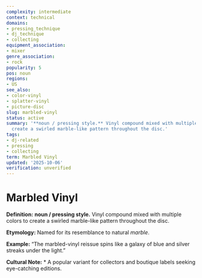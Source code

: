 ```yaml
---
complexity: intermediate
context: technical
domains:
- pressing_technique
- dj_technique
- collecting
equipment_association:
- mixer
genre_association:
- rock
popularity: 5
pos: noun
regions:
- US
see_also:
- color-vinyl
- splatter-vinyl
- picture-disc
slug: marbled-vinyl
status: active
summary: '**noun / pressing style.** Vinyl compound mixed with multiple colors to
  create a swirled marble-like pattern throughout the disc.'
tags:
- dj-related
- pressing
- collecting
term: Marbled Vinyl
updated: '2025-10-06'
verification: unverified
---
```


# Marbled Vinyl

**Definition:** **noun / pressing style.** Vinyl compound mixed with multiple colors to create a swirled marble-like pattern throughout the disc.

**Etymology:** Named for its resemblance to natural *marble*.

**Example:** “The marbled-vinyl reissue spins like a galaxy of blue and silver streaks under the light.”

**Cultural Note:** * A popular variant for collectors and boutique labels seeking eye-catching editions.

